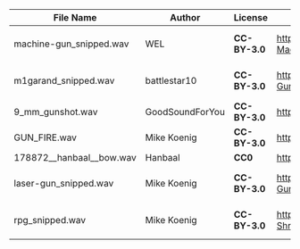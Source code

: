 | File Name                  | Author          | License       | Link                                                         | Notes                   |
|----------------------------|-----------------|---------------|--------------------------------------------------------------|-------------------------|
| machine-gun_snipped.wav    | WEL             | **CC-BY-3.0** | https://soundbible.com/1575-High-Definition-Machine-Gun.html | *Trimmed from original* |
| m1garand_snipped.wav       | battlestar10    | **CC-BY-3.0** | https://soundbible.com/1666-M1-Garand-Gunfire.html           | *Trimmed from original* |
| 9_mm_gunshot.wav           | GoodSoundForYou | **CC-BY-3.0** | https://soundbible.com/2120-9mm-Gunshot.html#                | | 
| GUN_FIRE.wav               | Mike Koenig     | **CC-BY-3.0** | https://soundbible.com/1998-Gun-Fire.html                    | |
| 178872__hanbaal__bow.wav   | Hanbaal         | **CC0**       | https://freesound.org/people/Hanbaal/sounds/178872/          | |
| laser-gun_snipped.wav      | Mike Koenig     | **CC-BY-3.0** | https://soundbible.com/1774-Laser-Machine-Gun.html           | *Trimmed from original* |
| rpg_snipped.wav            | Mike Koenig     | **CC-BY-3.0** | https://soundbible.com/2075-RPG-Plus-Shrapnel.html           | *Trimmed from original* |
